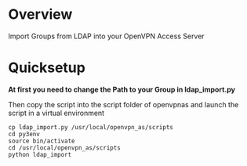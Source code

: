 # Overview
Import Groups from LDAP into your OpenVPN Access Server

# Quicksetup

**At first you need to change the Path to your Group in ldap_import.py**

Then copy the script into the script folder of openvpnas and launch the script in a virtual environment
```
cp ldap_import.py /usr/local/openvpn_as/scripts
cd py3env
source bin/activate
cd /usr/local/openvpn_as/scripts
python ldap_import
```

